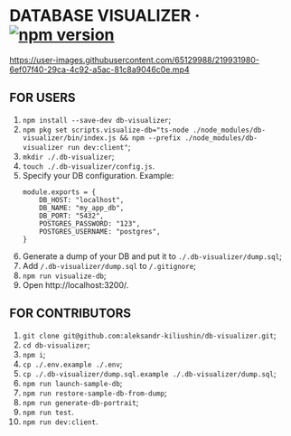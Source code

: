 # DATABASE VISUALIZER &middot; [![npm version](https://img.shields.io/npm/v/db-visualizer)](https://www.npmjs.com/package/db-visualizer)

https://user-images.githubusercontent.com/65129988/219931980-6ef07f40-29ca-4c92-a5ac-81c8a9046c0e.mp4

## FOR USERS

1.  `npm install --save-dev db-visualizer`;
2.  `npm pkg set scripts.visualize-db="ts-node ./node_modules/db-visualizer/bin/index.js && npm --prefix ./node_modules/db-visualizer run dev:client"`;
3.  `mkdir ./.db-visualizer`;
4.  `touch ./.db-visualizer/config.js`.
5.  Specify your DB configuration. Example:
    ```
    module.exports = {
    	DB_HOST: "localhost",
    	DB_NAME: "my_app_db",
    	DB_PORT: "5432",
    	POSTGRES_PASSWORD: "123",
    	POSTGRES_USERNAME: "postgres",
    }
    ```
6.  Generate a dump of your DB and put it to `./.db-visualizer/dump.sql`;
7.  Add `/.db-visualizer/dump.sql` to `/.gitignore`;
8.  `npm run visualize-db`;
9.  Open http://localhost:3200/.

## FOR CONTRIBUTORS

1. `git clone git@github.com:aleksandr-kiliushin/db-visualizer.git`;
2. `cd db-visualizer`;
3. `npm i`;
4. `cp ./.env.example ./.env`;
5. `cp ./.db-visualizer/dump.sql.example ./.db-visualizer/dump.sql`;
6. `npm run launch-sample-db`;
7. `npm run restore-sample-db-from-dump`;
8. `npm run generate-db-portrait`;
9. `npm run test`.
10. `npm run dev:client`.
